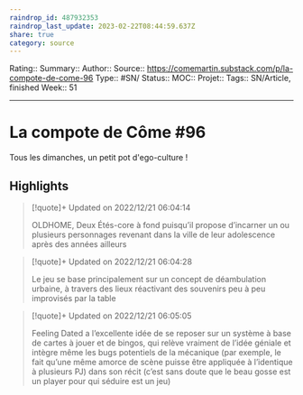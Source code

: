 ```yaml
---
raindrop_id: 487932353
raindrop_last_update: 2023-02-22T08:44:59.637Z
share: true
category: source
---
```


Rating::
Summary:: 
Author::
Source:: https://comemartin.substack.com/p/la-compote-de-come-96
Type:: #SN/
Status:: 
MOC::
Projet:: 
Tags:: SN/Article, finished
Week:: 51

***
# La compote de Côme #96

Tous les dimanches, un petit pot d'ego-culture !

## Highlights

> [!quote]+ Updated on 2022/12/21 06:04:14
>
> OLDHOME, Deux Étés-core à fond puisqu’il propose d’incarner un ou plusieurs personnages revenant dans la ville de leur adolescence après des années ailleurs

> [!quote]+ Updated on 2022/12/21 06:04:28
>
> Le jeu se base principalement sur un concept de déambulation urbaine, à travers des lieux réactivant des souvenirs peu à peu improvisés par la table

> [!quote]+ Updated on 2022/12/21 06:05:05
>
> Feeling Dated a l’excellente idée de se reposer sur un système à base de cartes à jouer et de bingos, qui relève vraiment de l’idée géniale et intègre même les bugs potentiels de la mécanique (par exemple, le fait qu’une même amorce de scène puisse être appliquée à l’identique à plusieurs PJ) dans son récit (c’est sans doute que le beau gosse est un player pour qui séduire est un jeu)
